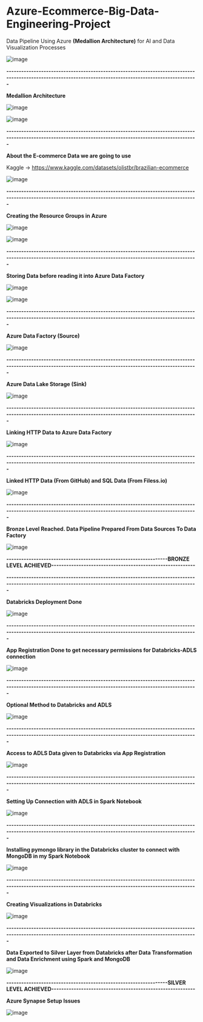 # Azure-Ecommerce-Big-Data-Engineering-Project
Data Pipeline Using Azure **(Medallion Architecture)** for AI and Data Visualization Processes


![image](https://github.com/user-attachments/assets/c3c2c655-b26b-4802-8b3b-487a6e73accb)

**---------------------------------------------------------------------------------------------------------------------------------------------------------**


**Medallion Architecture**

![image](https://github.com/user-attachments/assets/df7a698c-13a5-46e8-bfe3-9a01b093d344)


![image](https://github.com/user-attachments/assets/ca1efbf0-b93c-4a66-8d99-9ff174eb2c41)

**---------------------------------------------------------------------------------------------------------------------------------------------------------**


**About the E-commerce Data we are going to use**

 
Kaggle -> https://www.kaggle.com/datasets/olistbr/brazilian-ecommerce

![image](https://github.com/user-attachments/assets/76749e29-b1fc-47f7-9a05-18c409b5577e)


**---------------------------------------------------------------------------------------------------------------------------------------------------------**


**Creating the Resource Groups in Azure**

![image](https://github.com/user-attachments/assets/afdb7962-3d3a-4bea-b76b-bfd3fdd8c75a)


![image](https://github.com/user-attachments/assets/b4ca162d-2cac-4034-9f7c-02a4909f77f1)


**---------------------------------------------------------------------------------------------------------------------------------------------------------**


**Storing Data before reading it into Azure Data Factory**

![image](https://github.com/user-attachments/assets/d514a36a-e5f4-44d1-ba33-0094ca8849e7)

![image](https://github.com/user-attachments/assets/1446f2f8-e294-4386-8bc2-02294ac25f2a)

**---------------------------------------------------------------------------------------------------------------------------------------------------------**


**Azure Data Factory (Source)**

![image](https://github.com/user-attachments/assets/abb67c06-a44e-4b35-8b3b-d7f659d84f40)

**---------------------------------------------------------------------------------------------------------------------------------------------------------**


**Azure Data Lake Storage (Sink)**

![image](https://github.com/user-attachments/assets/67e3b1bb-8b69-4ff5-b72f-182ee6fd92f6)

**---------------------------------------------------------------------------------------------------------------------------------------------------------**


**Linking HTTP Data to Azure Data Factory**

![image](https://github.com/user-attachments/assets/de2c3d72-876e-491f-aeb5-0d7dd60573ee)

**---------------------------------------------------------------------------------------------------------------------------------------------------------**


**Linked HTTP Data (From GitHub) and SQL Data (From Filess.io)**

![image](https://github.com/user-attachments/assets/98a9cf69-636a-455b-a54a-1956127e0451)

**---------------------------------------------------------------------------------------------------------------------------------------------------------**


**Bronze Level Reached. Data Pipeline Prepared From Data Sources To Data Factory**

![image](https://github.com/user-attachments/assets/a9c4a0ad-2799-4359-baad-831b90686cbf)




**-----------------------------------------------------------------BRONZE LEVEL ACHIEVED----------------------------------------------------------**





**---------------------------------------------------------------------------------------------------------------------------------------------------------**


**Databricks Deployment Done**

![image](https://github.com/user-attachments/assets/b7934745-37fa-4acf-97e3-65d5649d1881)


**---------------------------------------------------------------------------------------------------------------------------------------------------------**


**App Registration Done to get necessary permissions for Databricks-ADLS connection**

![image](https://github.com/user-attachments/assets/5e456f2a-db18-4342-9e06-f427bf27e27b)


**---------------------------------------------------------------------------------------------------------------------------------------------------------**


**Optional Method to Databricks and ADLS**

![image](https://github.com/user-attachments/assets/cf61ae94-abb5-4c6a-ab81-0afb28aaa8f8)


**---------------------------------------------------------------------------------------------------------------------------------------------------------**


**Access to ADLS Data given to Databricks via App Registration**

![image](https://github.com/user-attachments/assets/800d3f31-8b65-48f3-9c3d-7f4e980cd0fc)


**---------------------------------------------------------------------------------------------------------------------------------------------------------**


**Setting Up Connection with ADLS in Spark Notebook**

![image](https://github.com/user-attachments/assets/12d7ccab-9938-4262-8232-272b8fdd581a)


**---------------------------------------------------------------------------------------------------------------------------------------------------------**


**Installing pymongo library in the Databricks cluster to connect with MongoDB in my Spark Notebook**

![image](https://github.com/user-attachments/assets/ef8ae7f5-64e3-4dc6-8deb-4df2edc5ace7)


**---------------------------------------------------------------------------------------------------------------------------------------------------------**


**Creating Visualizations in Databricks**

![image](https://github.com/user-attachments/assets/a69be52a-4919-4072-aefe-a77859f8ee84)


**---------------------------------------------------------------------------------------------------------------------------------------------------------**



**Data Exported to Silver Layer from Databricks after Data Transformation and Data Enrichment using Spark and MongoDB**

![image](https://github.com/user-attachments/assets/3a339866-b31b-4931-8738-0f05947a9517)



**-----------------------------------------------------------------SILVER LEVEL ACHIEVED----------------------------------------------------------**


**Azure Synapse Setup Issues**

![image](https://github.com/user-attachments/assets/a41f80fb-2ce9-4e06-b26d-0729f57cf0f3)







